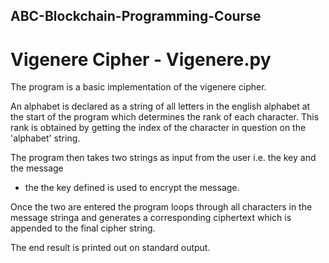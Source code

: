 ## ABC-Blockchain-Programming-Course

# Vigenere Cipher - Vigenere.py
The program is a basic implementation of the vigenere cipher.

An alphabet is declared as a string of all letters in the english alphabet at the start of the program which determines the rank of each character. This rank is obtained by getting the index of the character in question on the 'alphabet' string.

The program then takes two strings as input from the user i.e. the key and the message
- the the key defined is used to encrypt the message.

Once the two are entered the program loops through all characters in the message stringa and generates a corresponding ciphertext which is appended to the final cipher string. 

The end result is printed out on standard output.
